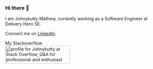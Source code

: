 ### Hi there 👋

I am Johnykutty Mathew, currently working as a Software Engineer at Delivery Hero SE.

Connect me on [LinkedIn](https://www.linkedin.com/in/johnykutty/).

My Stackoverflow<br>
<a href="https://stackoverflow.com/users/899573/johnykutty"><img src="https://stackoverflow.com/users/flair/899573.png" width="208" height="58" alt="profile for Johnykutty at Stack Overflow, Q&amp;A for professional and enthusiast programmers" title="profile for Johnykutty at Stack Overflow, Q&amp;A for professional and enthusiast programmers"></a>
